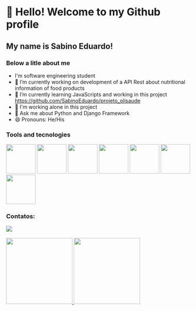 # 👋 Hello! Welcome to my Github profile

## My name is Sabino Eduardo!

### Below a litle about me
- I'm software engineering student
- 🔭 I’m currently working on development of a API Rest about nutritional information of food products
- 🌱 I’m currently learning JavaScripts and working in this project https://github.com/SabinoEduardo/projeto_olisaude
- 👯 I'm working alone in this project
- 💬 Ask me about Python and Django Framework
- 😄 Pronouns: He/His
  
### Tools and tecnologies
  <img loaging="lazy" src="https://cdn.jsdelivr.net/gh/devicons/devicon/icons/git/git-plain-wordmark.svg" width="80" height="80"/>  <img loaging="lazy" 
  src="https://cdn.jsdelivr.net/gh/devicons/devicon/icons/python/python-original-wordmark.svg" width="80" height="80"/>
  <img src="https://cdn.jsdelivr.net/gh/devicons/devicon/icons/django/django-plain-wordmark.svg" width="80" height="80"/>
  <img src="https://cdn.jsdelivr.net/gh/devicons/devicon/icons/java/java-original-wordmark.svg" width="80" height="80"/>
  <img src="https://cdn.jsdelivr.net/gh/devicons/devicon/icons/mysql/mysql-original-wordmark.svg" width="80" height="80" />
  <img src="https://cdn.jsdelivr.net/gh/devicons/devicon/icons/html5/html5-original.svg" width="80" height="80"/>
  <img src="https://cdn.jsdelivr.net/gh/devicons/devicon/icons/css3/css3-original.svg" width="80" height="80"/>

  ### Contatos:
  <div>
    <a href="https://www.linkedin.com/in/sabino-afonso-53a023a6/" target="_blank">
      <img loading="lazy" src="https://img.shields.io/badge/-LinkedIn-%230077B5?style=for-the-badge&logo=linkedin&logoColor=white" target="_blank">
    </a>   
  </div>
  <br>
  <div>
    <a href="https://github.com/sabinoeduardo">
    <img loading="lazy" height="180em" src="https://github-readme-stats.vercel.app/api/top-langs/?username=sabinoeduardo&layout=compact&langs_count=7&theme=dracula"/>
    <img loading="lazy" height="180em" src="https://github-readme-stats.vercel.app/api?username=sabinoeduardo&show_icons=true&theme=dracula&include_all_commits=true&count_private=true"/>
  </div>
     
              
          
          
          
  
 
          

 
          
          
          

